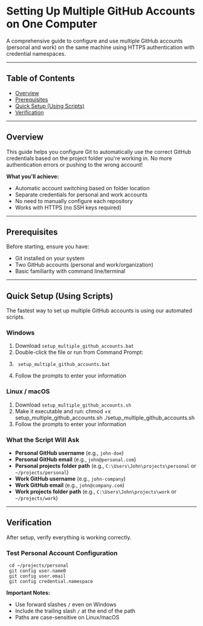 # Setting Up Multiple GitHub Accounts on One Computer

A comprehensive guide to configure and use multiple GitHub accounts (personal and work) on the same machine using HTTPS authentication with credential namespaces.

---

## Table of Contents
- [Overview](#overview)
- [Prerequisites](#prerequisites)
- [Quick Setup (Using Scripts)](#quick-setup-using-scripts)
- [Verification](#verification)

---

## Overview

This guide helps you configure Git to automatically use the correct GitHub credentials based on the project folder you're working in. No more authentication errors or pushing to the wrong account!

**What you'll achieve:**
- Automatic account switching based on folder location
- Separate credentials for personal and work accounts
- No need to manually configure each repository
- Works with HTTPS (no SSH keys required)

---

## Prerequisites

Before starting, ensure you have:
- Git installed on your system
- Two GitHub accounts (personal and work/organization)
- Basic familiarity with command line/terminal

---

## Quick Setup (Using Scripts)

The fastest way to set up multiple GitHub accounts is using our automated scripts.

### Windows

1. Download `setup_multiple_github_accounts.bat`
2. Double-click the file or run from Command Prompt:
3.      setup_multiple_github_accounts.bat
4. Follow the prompts to enter your information

### Linux / macOS

1. Download `setup_multiple_github_accounts.sh`
2. Make it executable and run:
    chmod +x setup_multiple_github_accounts.sh
    ./setup_multiple_github_accounts.sh
3. Follow the prompts to enter your information

### What the Script Will Ask

- **Personal GitHub username** (e.g., `john-doe`)
- **Personal GitHub email** (e.g., `john@personal.com`)
- **Personal projects folder path** (e.g., `C:\Users\John\projects\personal` or `~/projects/personal`)
- **Work GitHub username** (e.g., `john-company`)
- **Work GitHub email** (e.g., `john@company.com`)
- **Work projects folder path** (e.g., `C:\Users\John\projects\work` or `~/projects/work`)

---

## Verification

After setup, verify everything is working correctly.

### Test Personal Account Configuration
     cd ~/projects/personal
     git config user.name0
     git config user.email
     git config credential.namespace

**Important Notes:**
- Use forward slashes `/` even on Windows
- Include the trailing slash `/` at the end of the path
- Paths are case-sensitive on Linux/macOS
